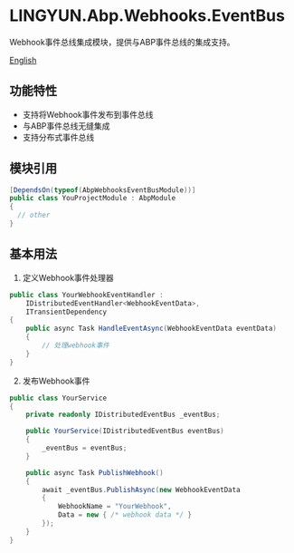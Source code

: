 # LINGYUN.Abp.Webhooks.EventBus

Webhook事件总线集成模块，提供与ABP事件总线的集成支持。

[English](README.EN.md)

## 功能特性

* 支持将Webhook事件发布到事件总线
* 与ABP事件总线无缝集成
* 支持分布式事件总线

## 模块引用

```csharp
[DependsOn(typeof(AbpWebhooksEventBusModule))]
public class YouProjectModule : AbpModule
{
  // other
}
```

## 基本用法

1. 定义Webhook事件处理器
```csharp
public class YourWebhookEventHandler : 
    IDistributedEventHandler<WebhookEventData>,
    ITransientDependency
{
    public async Task HandleEventAsync(WebhookEventData eventData)
    {
        // 处理webhook事件
    }
}
```

2. 发布Webhook事件
```csharp
public class YourService
{
    private readonly IDistributedEventBus _eventBus;

    public YourService(IDistributedEventBus eventBus)
    {
        _eventBus = eventBus;
    }

    public async Task PublishWebhook()
    {
        await _eventBus.PublishAsync(new WebhookEventData
        {
            WebhookName = "YourWebhook",
            Data = new { /* webhook data */ }
        });
    }
}
```
